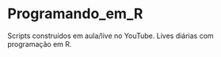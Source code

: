 # Programando_em_R
Scripts construídos em aula/live no YouTube. Lives diárias com programação em R.
